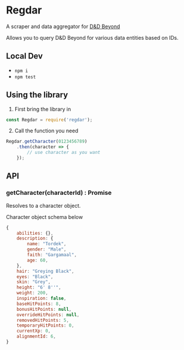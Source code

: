 # Regdar

A scraper and data aggregator for [D&D Beyond](http://www.dndbeyond.com/)

Allows you to query D&D Beyond for various data entities based on IDs.

## Local Dev

- `npm i`
- `npm test`

## Using the library

1. First bring the library in

```js
const Regdar = require('regdar');
```

2. Call the function you need

```js
Regdar.getCharacter(0123456789)
    .then(character => {
        // use character as you want
    });
```

## API


### getCharacter(characterId) : Promise

Resolves to a character object.

Character object schema below

```js
{
    abilities: {},
    description: {
        name: "Tordek",
        gender: "Male", 
        faith: "Gargamaal",
        age: 60,
    },
    hair: "Greying Black",
    eyes: "Black",
    skin: "Grey",
    height: "6' 8''",
    weight: 200,
    inspiration: false,
    baseHitPoints: 8,
    bonusHitPoints: null,
    overrideHitPoints: null,
    removedHitPoints: 5,
    temporaryHitPoints: 0,
    currentXp: 0,
    alignmentId: 6,
}
```


